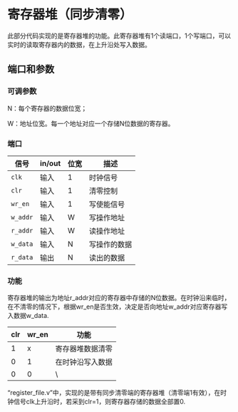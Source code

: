 # 寄存器堆（同步清零）

此部分代码实现的是寄存器堆的功能。此寄存器堆有1个读端口，1个写端口，可以实时的读取寄存器内的数据，在上升沿处写入数据。

## 端口和参数

### 可调参数

N：每个寄存器的数据位宽；

W：地址位宽。每一个地址对应一个存储N位数据的寄存器。

### 端口

| 信号     | in/out | 位宽 | 描述         |
| -------- | ------ | ---- | ------------ |
| `clk`    | 输入   | 1    | 时钟信号     |
| `clr`    | 输入   | 1    | 清零控制     |
| `wr_en`  | 输入   | 1    | 写使能信号   |
| `w_addr` | 输入   | W    | 写操作地址   |
| `r_addr` | 输入   | W    | 读操作地址   |
| `w_data` | 输入   | N    | 写操作的数据 |
| `r_data` | 输出   | N    | 读出的数据   |

### 功能

寄存器堆的输出为地址r_addr对应的寄存器中存储的N位数据。在时钟沿来临时，在不清零的情况下，根据wr_en是否生效，决定是否向地址w_addr对应寄存器写入数据w_data.

| clr  | wr_en | 功能             |
| ---- | ----- | ---------------- |
| 1    | x     | 寄存器堆数据清零 |
| 0    | 1     | 在时钟沿写入数据 |
| 0    | 0     | \                |

“register_file.v”中，实现的是带有同步清零端的寄存器堆（清零端1有效），在时钟信号clk上升沿时，若采到clr=1，则寄存器存储的数据全部置0.

